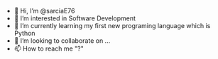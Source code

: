 - 👋 Hi, I’m @sarciaE76
- 👀 I’m interested in Software Development
- 🌱 I’m currently learning my first new programing language which is Python
- 💞️ I’m looking to collaborate on ...
- 📫 How to reach me "?"

<!---
sarciaE76/sarciaE76 is a ✨ special ✨ repository because its `README.md` (this file) appears on your GitHub profile.
You can click the Preview link to take a look at your changes.
--->
